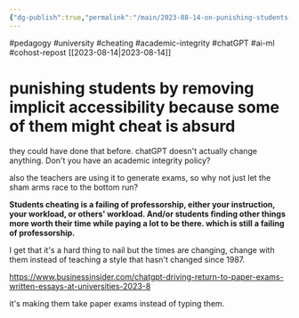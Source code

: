 ```yaml
---
{"dg-publish":true,"permalink":"/main/2023-08-14-on-punishing-students-for-failures-of-professorship-cheating-and-chat-gpt/"}
---
```


#pedagogy #university #cheating #academic-integrity #chatGPT #ai-ml #cohost-repost 
[[2023-08-14\|2023-08-14]]

# punishing students by removing implicit accessibility because some of them might cheat is absurd

they could have done that before. chatGPT doesn't actually change anything. Don't you have an academic integrity policy?

also the teachers are using it to generate exams, so why not just let the sham arms race to the bottom run?

**Students cheating is a failing of professorship, either your instruction, your workload, or others' workload. And/or students finding other things more worth their time while paying a lot to be there. which is still a failing of professorship.**

I get that it's a hard thing to nail but the times are changing, change with them instead of teaching a style that hasn't changed since 1987.

https://www.businessinsider.com/chatgpt-driving-return-to-paper-exams-written-essays-at-universities-2023-8

it's making them take paper exams instead of typing them.